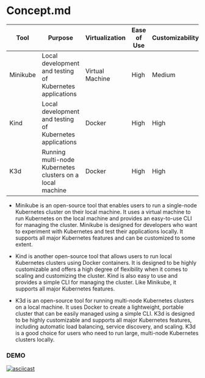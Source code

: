 # Concept.md

| Tool     | Purpose                                                   | Virtualization  | Ease of Use | Customizability | Features                                |
|----------|-----------------------------------------------------------|-----------------|-------------|-----------------|-----------------------------------------|
| Minikube | Local development and testing of Kubernetes applications  | Virtual Machine | High        | Medium          | All major Kubernetes features supported |
| Kind     | Local development and testing of Kubernetes applications  | Docker          | High        | High            | All major Kubernetes features supported |
| K3d      | Running multi-node Kubernetes clusters on a local machine | Docker          | High        | High            | All major Kubernetes features supported |

* Minikube is an open-source tool that enables users to run a single-node Kubernetes cluster on their local machine. It uses a virtual machine to run Kubernetes on the local machine and provides an easy-to-use CLI for managing the cluster. Minikube is designed for developers who want to experiment with Kubernetes and test their applications locally. It supports all major Kubernetes features and can be customized to some extent.

* Kind is another open-source tool that allows users to run local Kubernetes clusters using Docker containers. It is designed to be highly customizable and offers a high degree of flexibility when it comes to scaling and customizing the cluster. Kind is also easy to use and provides a simple CLI for managing the cluster. Like Minikube, it supports all major Kubernetes features.

* K3d is an open-source tool for running multi-node Kubernetes clusters on a local machine. It uses Docker to create a lightweight, portable cluster that can be easily managed using a simple CLI. K3d is designed to be highly customizable and supports all major Kubernetes features, including automatic load balancing, service discovery, and scaling. K3d is a good choice for users who need to run large, multi-node Kubernetes clusters locally.

### DEMO

[![asciicast](https://asciinema.org/a/583971.svg)](https://asciinema.org/a/583971)